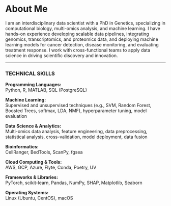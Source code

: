 # About Me


I am an interdisciplinary data scientist with a PhD in Genetics, specializing in computational biology, multi-omics analysis, and machine learning. I have hands-on experience developing scalable data pipelines, integrating genomics, transcriptomics, and proteomics data, and deploying machine learning models for cancer detection, disease monitoring, and evaluating treatment response. I work with cross-functional teams to apply data science in driving scientific discovery and innovation.


---

### **TECHNICAL SKILLS**
**Programming Languages:**  
Python, R, MATLAB, SQL (PostgreSQL)

**Machine Learning:**  
Supervised and unsupervised techniques (e.g., SVM, Random Forest, Boosted Trees, softmax, LDA, NMF), hyperparameter tuning, model evaluation

**Data Science & Analytics:**  
Multi-omics data analysis, feature engineering, data preprocessing, statistical analysis, cross-validation, model deployment, data fusion

**Bioinformatics:**  
CellRanger, BedTools, ScanPy, fgsea

**Cloud Computing & Tools:**  
AWS, GCP, Azure, Flyte, Conda, Poetry, UV

**Frameworks & Libraries:**  
PyTorch, scikit-learn, Pandas, NumPy, SHAP, Matplotlib, Seaborn

**Operating Systems:**  
Linux (Ubuntu, CentOS), macOS
